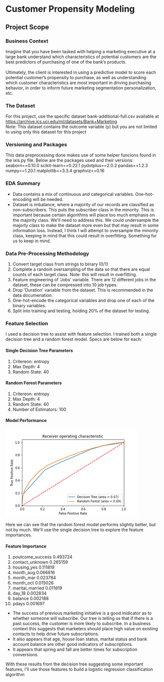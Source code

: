 # Customer Propensity Modeling

## Project Scope

### Business Context
Imagine that you have been tasked with helping a marketing executive at a large bank understand
which characteristics of potential customers are the best predictors of purchasing of one of the bank’s
products.
<br>
<br>
Ultimately, the client is interested in using a predictive model to score each potential customer’s
propensity to purchase, as well as understanding which customer characteristics are most important in
driving purchasing behavior, in order to inform future marketing segmentation personalization, etc.

### The Dataset
For this project, use the specific dataset bank-additional-full.csv available at https://archive.ics.uci.edu/ml/datasets/Bank+Marketing
<br>
Note: This dataset contains the outcome variable (y) but you are not limited to using only this dataset
for this project

### Versioning and Packages
This data preprocessing done makes use of some helper funcions found in the ixis.py file.
Below are the packages used and their versions:
seaborn==0.10.0
scikit-learn==0.22.1
pydotplus==2.0.2
pandas==1.2.3
numpy==1.20.1
matplotlib==3.3.4
graphviz==0.16

### EDA Summary
* Data contains a mix of continuous and categorical variables. One-hot-encoding will be needed.
* Dataset is imbalance, where a majority of our records are classified as non-subscribers. This puts the subscriber class in the minority. This is important because certain algorithms will place too much emphasis on the majority class. We'll need to address this. We could undersample the majorty class to make the dataset more even but that may result in some information loss. Instead, I think I will attempt to oversample the minority class, keeping in mind that this could result in overfitting. Something for us to keep in mind.

### Data Pre-Processing Methodology

1. Convert target class from strings to binary (0/1)
2. Complete a random oversampling of the data so that there are equal counts of each target class. Note: this will result in overfitting.
3. Feature engineering of 'Jobs' variable. There are 12 different jobs in the dataset, these can be compressed into 10 job types.
4. Drop 'Duration' variable from the dataset. This is recommended in the data documenation.
5. One-hot-encode the categorical variables and drop one of each of the binary variables.
6. Split into training and testing, holding 20% of the dataset for testing.

### Feature Selection
I used a decision tree to assist with feature selection. I trained both a single decision tree and a random forest model. Specs are below for each:

#### Single Decision Tree Parameters
1. Critereon: entropy
2. Max Depth: 4
3. Random State: 40

#### Random Forest Parameters
1. Critereon: entropy
2. Max Depth: 4
3. Random State: 40
4. Number of Estimators: 100

#### Model Performance
![test](https://github.com/tylershannon/CustomerPropensityModeling/blob/main/images/AUC_ROC_dt_rf.png?raw=true)

Here we can see that the random forest model performs slightly better, but not by much. We'll use the single decision tree to explore the feature importances.

#### Feature Importance
1. poutcome_success	0.493724
2. contact_unknown	0.265159
3. housing_yes	0.111819
4. month_aug	0.066816
5. month_mar	0.023784
6. month_oct	0.015026
7. marital_married	0.011819
8. day_18	0.002834
9. balance	0.002188
10. pdays	0.001697

* The success of previous marketing initiative is a good inidicator as to whether someone will subscribe. Our tree is telling us that if there is a past success, the customer is more likely to subscribe. In a business context this suggests that marketers should place high value on existing contacts to help drive future subscriptions.
* It also appears that age, house loan status, marital status and bank account balance are other good indicators of subscriptions.
* It appears that spring and fall are better times for subscription conversions.

With these results from the decision tree suggesting some important features, I'll use those features to build a logistic regression classification algorithm
